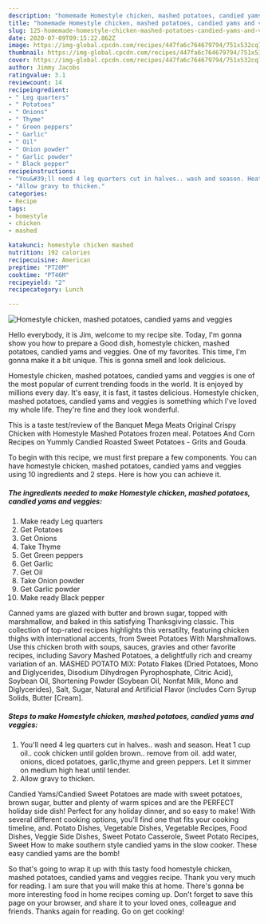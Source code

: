 ```yaml
---
description: "homemade Homestyle chicken, mashed potatoes, candied yams and veggies | how to prepare Homestyle chicken, mashed potatoes, candied yams and veggies"
title: "homemade Homestyle chicken, mashed potatoes, candied yams and veggies | how to prepare Homestyle chicken, mashed potatoes, candied yams and veggies"
slug: 125-homemade-homestyle-chicken-mashed-potatoes-candied-yams-and-veggies-how-to-prepare-homestyle-chicken-mashed-potatoes-candied-yams-and-veggies
date: 2020-07-09T09:15:22.862Z
image: https://img-global.cpcdn.com/recipes/447fa6c764679794/751x532cq70/homestyle-chicken-mashed-potatoes-candied-yams-and-veggies-recipe-main-photo.jpg
thumbnail: https://img-global.cpcdn.com/recipes/447fa6c764679794/751x532cq70/homestyle-chicken-mashed-potatoes-candied-yams-and-veggies-recipe-main-photo.jpg
cover: https://img-global.cpcdn.com/recipes/447fa6c764679794/751x532cq70/homestyle-chicken-mashed-potatoes-candied-yams-and-veggies-recipe-main-photo.jpg
author: Jimmy Jacobs
ratingvalue: 3.1
reviewcount: 14
recipeingredient:
- " Leg quarters"
- " Potatoes"
- " Onions"
- " Thyme"
- " Green peppers"
- " Garlic"
- " Oil"
- " Onion powder"
- " Garlic powder"
- " Black pepper"
recipeinstructions:
- "You&#39;ll need 4 leg quarters cut in halves.. wash and season. Heat 1 cup oil.. cook chicken until golden brown.. remove from oil. add water, onions, diced potatoes, garlic,thyme and green peppers. Let it simmer on medium high heat until tender."
- "Allow gravy to thicken."
categories:
- Recipe
tags:
- homestyle
- chicken
- mashed

katakunci: homestyle chicken mashed 
nutrition: 192 calories
recipecuisine: American
preptime: "PT20M"
cooktime: "PT46M"
recipeyield: "2"
recipecategory: Lunch

---
```



![Homestyle chicken, mashed potatoes, candied yams and veggies](https://img-global.cpcdn.com/recipes/447fa6c764679794/751x532cq70/homestyle-chicken-mashed-potatoes-candied-yams-and-veggies-recipe-main-photo.jpg)

Hello everybody, it is Jim, welcome to my recipe site. Today, I'm gonna show you how to prepare a Good dish, homestyle chicken, mashed potatoes, candied yams and veggies. One of my favorites. This time, I'm gonna make it a bit unique. This is gonna smell and look delicious.

Homestyle chicken, mashed potatoes, candied yams and veggies is one of the most popular of current trending foods in the world. It is enjoyed by millions every day. It's easy, it is fast, it tastes delicious. Homestyle chicken, mashed potatoes, candied yams and veggies is something which I've loved my whole life. They're fine and they look wonderful.

This is a taste test/review of the Banquet Mega Meats Original Crispy Chicken with Homestyle Mashed Potatoes frozen meal. Potatoes And Corn Recipes on Yummly Candied Roasted Sweet Potatoes - Grits and Gouda.


To begin with this recipe, we must first prepare a few components. You can have homestyle chicken, mashed potatoes, candied yams and veggies using 10 ingredients and 2 steps. Here is how you can achieve it.

<!--inarticleads1-->

##### The ingredients needed to make Homestyle chicken, mashed potatoes, candied yams and veggies:

1. Make ready  Leg quarters
1. Get  Potatoes
1. Get  Onions
1. Take  Thyme
1. Get  Green peppers
1. Get  Garlic
1. Get  Oil
1. Take  Onion powder
1. Get  Garlic powder
1. Make ready  Black pepper


Canned yams are glazed with butter and brown sugar, topped with marshmallow, and baked in this satisfying Thanksgiving classic. This collection of top-rated recipes highlights this versatilty, featuring chicken thighs with international accents, from Sweet Potatoes With Marshmallows. Use this chicken broth with soups, sauces, gravies and other favorite recipes, including Savory Mashed Potatoes, a delightfully rich and creamy variation of an. MASHED POTATO MIX: Potato Flakes (Dried Potatoes, Mono and Diglycerides, Disodium Dihydrogen Pyrophosphate, Citric Acid), Soybean Oil, Shortening Powder (Soybean Oil, Nonfat Milk, Mono and Diglycerides), Salt, Sugar, Natural and Artificial Flavor (includes Corn Syrup Solids, Butter [Cream]. 

<!--inarticleads2-->

##### Steps to make Homestyle chicken, mashed potatoes, candied yams and veggies:

1. You&#39;ll need 4 leg quarters cut in halves.. wash and season. Heat 1 cup oil.. cook chicken until golden brown.. remove from oil. add water, onions, diced potatoes, garlic,thyme and green peppers. Let it simmer on medium high heat until tender.
1. Allow gravy to thicken.


Candied Yams/Candied Sweet Potatoes are made with sweet potatoes, brown sugar, butter and plenty of warm spices and are the PERFECT holiday side dish! Perfect for any holiday dinner, and so easy to make! With several different cooking options, you&#39;ll find one that fits your cooking timeline, and. Potato Dishes, Vegetable Dishes, Vegetable Recipes, Food Dishes, Veggie Side Dishes, Sweet Potato Casserole, Sweet Potato Recipes, Sweet How to make southern style candied yams in the slow cooker. These easy candied yams are the bomb! 

So that's going to wrap it up with this tasty food homestyle chicken, mashed potatoes, candied yams and veggies recipe. Thank you very much for reading. I am sure that you will make this at home. There's gonna be more interesting food in home recipes coming up. Don't forget to save this page on your browser, and share it to your loved ones, colleague and friends. Thanks again for reading. Go on get cooking!
